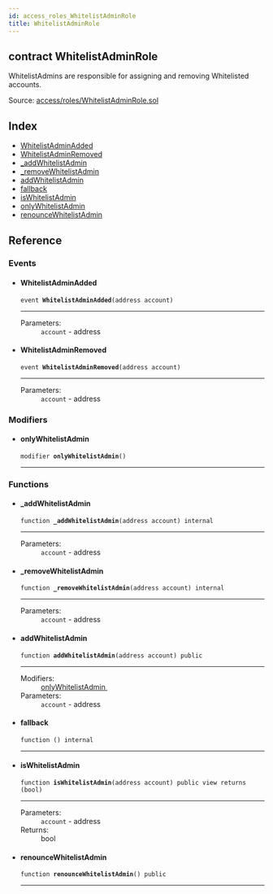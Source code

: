 ```yaml
---
id: access_roles_WhitelistAdminRole
title: WhitelistAdminRole
---
```


<div class="contract-doc"><div class="contract"><h2 class="contract-header"><span class="contract-kind">contract</span> WhitelistAdminRole</h2><p class="description">WhitelistAdmins are responsible for assigning and removing Whitelisted accounts.</p><div class="source">Source: <a href="https://github.com/OpenZeppelin/zeppelin-solidity/blob/v2.1.2/contracts/access/roles/WhitelistAdminRole.sol" target="_blank">access/roles/WhitelistAdminRole.sol</a></div></div><div class="index"><h2>Index</h2><ul><li><a href="access_roles_WhitelistAdminRole.html#WhitelistAdminAdded">WhitelistAdminAdded</a></li><li><a href="access_roles_WhitelistAdminRole.html#WhitelistAdminRemoved">WhitelistAdminRemoved</a></li><li><a href="access_roles_WhitelistAdminRole.html#_addWhitelistAdmin">_addWhitelistAdmin</a></li><li><a href="access_roles_WhitelistAdminRole.html#_removeWhitelistAdmin">_removeWhitelistAdmin</a></li><li><a href="access_roles_WhitelistAdminRole.html#addWhitelistAdmin">addWhitelistAdmin</a></li><li><a href="access_roles_WhitelistAdminRole.html#">fallback</a></li><li><a href="access_roles_WhitelistAdminRole.html#isWhitelistAdmin">isWhitelistAdmin</a></li><li><a href="access_roles_WhitelistAdminRole.html#onlyWhitelistAdmin">onlyWhitelistAdmin</a></li><li><a href="access_roles_WhitelistAdminRole.html#renounceWhitelistAdmin">renounceWhitelistAdmin</a></li></ul></div><div class="reference"><h2>Reference</h2><div class="events"><h3>Events</h3><ul><li><div class="item event"><span id="WhitelistAdminAdded" class="anchor-marker"></span><h4 class="name">WhitelistAdminAdded</h4><div class="body"><code class="signature">event <strong>WhitelistAdminAdded</strong><span>(address account) </span></code><hr/><dl><dt><span class="label-parameters">Parameters:</span></dt><dd><div><code>account</code> - address</div></dd></dl></div></div></li><li><div class="item event"><span id="WhitelistAdminRemoved" class="anchor-marker"></span><h4 class="name">WhitelistAdminRemoved</h4><div class="body"><code class="signature">event <strong>WhitelistAdminRemoved</strong><span>(address account) </span></code><hr/><dl><dt><span class="label-parameters">Parameters:</span></dt><dd><div><code>account</code> - address</div></dd></dl></div></div></li></ul></div><div class="modifiers"><h3>Modifiers</h3><ul><li><div class="item modifier"><span id="onlyWhitelistAdmin" class="anchor-marker"></span><h4 class="name">onlyWhitelistAdmin</h4><div class="body"><code class="signature">modifier <strong>onlyWhitelistAdmin</strong><span>() </span></code><hr/></div></div></li></ul></div><div class="functions"><h3>Functions</h3><ul><li><div class="item function"><span id="_addWhitelistAdmin" class="anchor-marker"></span><h4 class="name">_addWhitelistAdmin</h4><div class="body"><code class="signature">function <strong>_addWhitelistAdmin</strong><span>(address account) </span><span>internal </span></code><hr/><dl><dt><span class="label-parameters">Parameters:</span></dt><dd><div><code>account</code> - address</div></dd></dl></div></div></li><li><div class="item function"><span id="_removeWhitelistAdmin" class="anchor-marker"></span><h4 class="name">_removeWhitelistAdmin</h4><div class="body"><code class="signature">function <strong>_removeWhitelistAdmin</strong><span>(address account) </span><span>internal </span></code><hr/><dl><dt><span class="label-parameters">Parameters:</span></dt><dd><div><code>account</code> - address</div></dd></dl></div></div></li><li><div class="item function"><span id="addWhitelistAdmin" class="anchor-marker"></span><h4 class="name">addWhitelistAdmin</h4><div class="body"><code class="signature">function <strong>addWhitelistAdmin</strong><span>(address account) </span><span>public </span></code><hr/><dl><dt><span class="label-modifiers">Modifiers:</span></dt><dd><a href="access_roles_WhitelistAdminRole.html#onlyWhitelistAdmin">onlyWhitelistAdmin </a></dd><dt><span class="label-parameters">Parameters:</span></dt><dd><div><code>account</code> - address</div></dd></dl></div></div></li><li><div class="item function"><span id="fallback" class="anchor-marker"></span><h4 class="name">fallback</h4><div class="body"><code class="signature">function <strong></strong><span>() </span><span>internal </span></code><hr/></div></div></li><li><div class="item function"><span id="isWhitelistAdmin" class="anchor-marker"></span><h4 class="name">isWhitelistAdmin</h4><div class="body"><code class="signature">function <strong>isWhitelistAdmin</strong><span>(address account) </span><span>public </span><span>view </span><span>returns  (bool) </span></code><hr/><dl><dt><span class="label-parameters">Parameters:</span></dt><dd><div><code>account</code> - address</div></dd><dt><span class="label-return">Returns:</span></dt><dd>bool</dd></dl></div></div></li><li><div class="item function"><span id="renounceWhitelistAdmin" class="anchor-marker"></span><h4 class="name">renounceWhitelistAdmin</h4><div class="body"><code class="signature">function <strong>renounceWhitelistAdmin</strong><span>() </span><span>public </span></code><hr/></div></div></li></ul></div></div></div>
